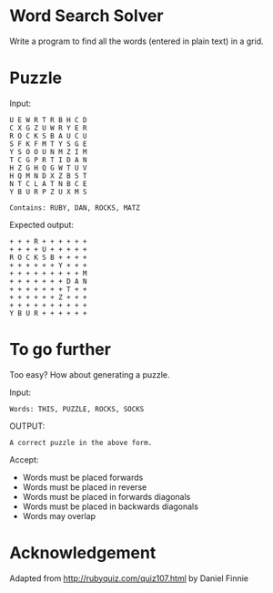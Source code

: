 # Word Search Solver

Write a program to find all the words (entered in plain text) in a grid.

# Puzzle

Input:

    U E W R T R B H C D
    C X G Z U W R Y E R
    R O C K S B A U C U
    S F K F M T Y S G E
    Y S O O U N M Z I M
    T C G P R T I D A N
    H Z G H Q G W T U V
    H Q M N D X Z B S T
    N T C L A T N B C E
    Y B U R P Z U X M S

    Contains: RUBY, DAN, ROCKS, MATZ

Expected output:

    + + + R + + + + + +
    + + + + U + + + + +
    R O C K S B + + + +
    + + + + + + Y + + +
    + + + + + + + + + M
    + + + + + + + D A N
    + + + + + + + T + +
    + + + + + + Z + + +
    + + + + + + + + + +
    Y B U R + + + + + +


# To go further

Too easy? How about generating a puzzle.

Input: 

    Words: THIS, PUZZLE, ROCKS, SOCKS

OUTPUT:

    A correct puzzle in the above form.

Accept:

- Words must be placed forwards
- Words must be placed in reverse
- Words must be placed in forwards diagonals
- Words must be placed in backwards diagonals
- Words may overlap


# Acknowledgement
Adapted from http://rubyquiz.com/quiz107.html by Daniel Finnie
